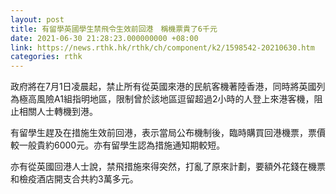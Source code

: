 ```yaml
---
layout: post
title: 有留學英國學生禁飛令生效前回港　稱機票貴了6千元　
date: 2021-06-30 21:28:23.000000000 +08:00
link: https://news.rthk.hk/rthk/ch/component/k2/1598542-20210630.htm
categories: rthk
---
```


政府將在7月1日凌晨起，禁止所有從英國來港的民航客機著陸香港，同時將英國列為極高風險A1組指明地區，限制曾於該地區逗留超過2小時的人登上來港客機，阻止相關人士轉機到港。

有留學生趕及在措施生效前回港，表示當局公布機制後，臨時購買回港機票，票價較一般貴約6000元。亦有留學生認為措施通知期較短。

亦有從英國回港人士說，禁飛措施來得突然，打亂了原來計劃，要額外花錢在機票和檢疫酒店開支合共約3萬多元。

